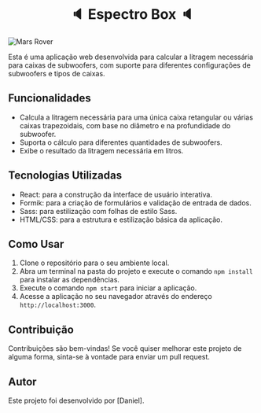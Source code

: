 <h1 align="center">
  🔈 Espectro Box 🔈
</h1>

![Mars Rover](https://i.ibb.co/cQMFr31/Desktop.png)

Esta é uma aplicação web desenvolvida para calcular a litragem necessária para caixas de subwoofers, com suporte para diferentes configurações de subwoofers e tipos de caixas.

## Funcionalidades

- Calcula a litragem necessária para uma única caixa retangular ou várias caixas trapezoidais, com base no diâmetro e na profundidade do subwoofer.
- Suporta o cálculo para diferentes quantidades de subwoofers.
- Exibe o resultado da litragem necessária em litros.

## Tecnologias Utilizadas

- React: para a construção da interface de usuário interativa.
- Formik: para a criação de formulários e validação de entrada de dados.
- Sass: para estilização com folhas de estilo Sass.
- HTML/CSS: para a estrutura e estilização básica da aplicação.

## Como Usar

1. Clone o repositório para o seu ambiente local.
2. Abra um terminal na pasta do projeto e execute o comando `npm install` para instalar as dependências.
3. Execute o comando `npm start` para iniciar a aplicação.
4. Acesse a aplicação no seu navegador através do endereço `http://localhost:3000`. 

## Contribuição

Contribuições são bem-vindas! Se você quiser melhorar este projeto de alguma forma, sinta-se à vontade para enviar um pull request.

## Autor

Este projeto foi desenvolvido por [Daniel].

